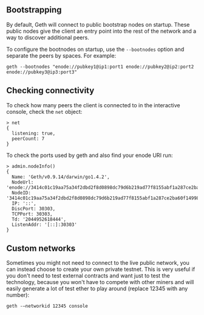## Bootstrapping

By default, Geth will connect to public bootstrap nodes on startup. These public nodes give the client an entry point into the rest of the network and a way to discover additional peers.

To configure the bootnodes on startup, use the `--bootnodes` option and separate the peers by spaces. For example:
```
geth --bootnodes "enode://pubkey1@ip1:port1 enode://pubkey2@ip2:port2 enode://pubkey3@ip3:port3"
```

## Checking connectivity

To check how many peers the client is connected to in the interactive console, check the `net` object:
```
> net
{
  listening: true,
  peerCount: 7
}
```

To check the ports used by geth and also find your enode URI run:
```
> admin.nodeInfo()
{
  Name: 'Geth/v0.9.14/darwin/go1.4.2',
  NodeUrl: 'enode://3414c01c19aa75a34f2dbd2f8d0898dc79d6b219ad77f8155abf1a287ce2ba60f14998a3a98c0cf14915eabfdacf914a92b27a01769de18fa2d049dbf4c17694@[::]:30303',
  NodeID: '3414c01c19aa75a34f2dbd2f8d0898dc79d6b219ad77f8155abf1a287ce2ba60f14998a3a98c0cf14915eabfdacf914a92b27a01769de18fa2d049dbf4c17694',
  IP: '::',
  DiscPort: 30303,
  TCPPort: 30303,
  Td: '2044952618444',
  ListenAddr: '[::]:30303'
}
```

## Custom networks

Sometimes you might not need to connect to the live public network, you can instead choose to create your own private testnet. This is very useful if you don't need to test external contracts and want just to test the technology, because you won't have to compete with other miners and will easily generate a lot of test ether to play around (replace 12345 with any number):

```
geth -—networkid 12345 console
```

